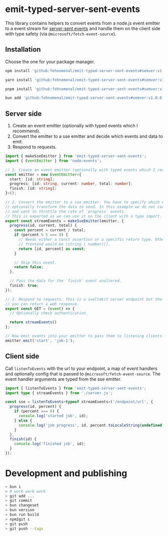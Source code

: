 # emit-typed-server-sent-events

This library contains helpers to convert events from a node.js event emitter to a event stream for [server-sent events](https://developer.mozilla.org/en-US/docs/Web/API/Server-sent_events) and handle them on the client side with type safety (via `@microsoft/fetch-event-source`).

## Installation

Choose the one for your package manager.

```sh
npm install 'github:fehnomenal/emit-typed-server-sent-events#semver:v1.0.0'
```

```sh
yarn install 'github:fehnomenal/emit-typed-server-sent-events#semver:v1.0.0'
```

```sh
pnpm install 'github:fehnomenal/emit-typed-server-sent-events#semver:v1.0.0'
```

```sh
bun add 'github:fehnomenal/emit-typed-server-sent-events#semver:v1.0.0'
```

## Server side

1. Create an event emitter (optionally with typed events which I recommend).
2. Convert the emitter to a sse emitter and decide which events and data to emit.
3. Respond to requests.

```ts
import { makeSseEmitter } from 'emit-typed-server-sent-events';
import { EventEmitter } from 'node:events';

// 1. Create an event emitter (optionally with typed events which I recommend).
const emitter = new EventEmitter<{
  start: [id: string];
  progress: [id: string, current: number, total: number];
  finish: [id: string];
}>();

// 2. Convert the emitter to a sse emitter. You have to specify which events to handle and can
// optionally transform the data to send. In this example we do not care about the `start` event
// and want to throttle the rate of `progress` events.
// This is exported so we can use it on the client with a type import.
export const streamEvents = makeSseEmitter(emitter, {
  progress(id, current, total) {
    const percent = current / total;
    if (percent % 5 === 0) {
      // Needs either a const assertion or a specific return type. Otherwise the type at the
      // frontend would be (string | number)[].
      return [id, percent] as const;
    }

    // Skip this event.
    return false;
  },

  // Pass the data for the `finish` event unaltered.
  finish: true;
});

// 3. Respond to requests. This is a sveltekit server endpoint but the library should work everywhere
// you can return a web response.
export const GET = (event) => {
  // Optionally check authentication.

  return streamEvents()
};

// Now emit events into your emitter to pass them to listening clients.
emitter.emit('start', 'job-1');
```

## Client side

Call `listenToEvents` with the url to your endpoint, a map of event handlers and optionally config that is passed to `@microsoft/fetch-event-source`.
The event handler arguments are typed from the sse emitter.

```ts
import { listenToEvents } from 'emit-typed-server-sent-events';
import type { streamEvents } from './server.js';

const sse = listenToEvents<typeof streamEvents>('/endpoint/url', {
  progress(id, percent) {
    if (percent === 0) {
      console.log('started job', id);
    } else {
      console.log('job progress', id, percent.toLocaleString(undefined, { style: 'percent' }));
    }
  },
  finish(id) {
    console.log('finished job', id);
  }
});
```

# Development and publishing

```sh
> bun i
> # work work work
> git add ...
> git commit
> bun changeset
> bun version
> bun run build
> npm2git c
> git push
> git push --tags
```

